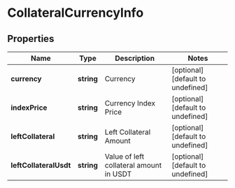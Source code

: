 # CollateralCurrencyInfo

## Properties

Name | Type | Description | Notes
------------ | ------------- | ------------- | -------------
**currency** | **string** | Currency | [optional] [default to undefined]
**indexPrice** | **string** | Currency Index Price | [optional] [default to undefined]
**leftCollateral** | **string** | Left Collateral Amount | [optional] [default to undefined]
**leftCollateralUsdt** | **string** | Value of left collateral amount in USDT | [optional] [default to undefined]

